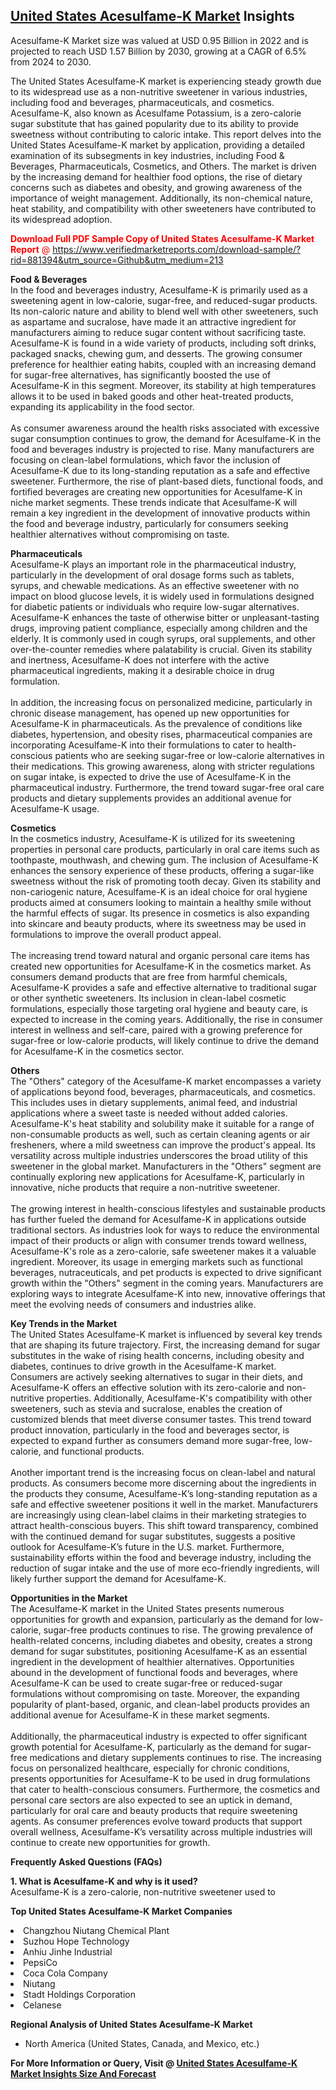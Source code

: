 <h2><a href="https://www.verifiedmarketreports.com/download-sample/?rid=881394&amp;utm_source=Github&amp;utm_medium=213" target="_blank">United States Acesulfame-K Market</a> Insights</h2><p>Acesulfame-K Market size was valued at USD 0.95 Billion in 2022 and is projected to reach USD 1.57 Billion by 2030, growing at a CAGR of 6.5% from 2024 to 2030.</p><p><p>The United States Acesulfame-K market is experiencing steady growth due to its widespread use as a non-nutritive sweetener in various industries, including food and beverages, pharmaceuticals, and cosmetics. Acesulfame-K, also known as Acesulfame Potassium, is a zero-calorie sugar substitute that has gained popularity due to its ability to provide sweetness without contributing to caloric intake. This report delves into the United States Acesulfame-K market by application, providing a detailed examination of its subsegments in key industries, including Food & Beverages, Pharmaceuticals, Cosmetics, and Others. The market is driven by the increasing demand for healthier food options, the rise of dietary concerns such as diabetes and obesity, and growing awareness of the importance of weight management. Additionally, its non-chemical nature, heat stability, and compatibility with other sweeteners have contributed to its widespread adoption. <p><span class=""><span style="color: #ff0000;"><strong>Download Full PDF Sample Copy of United States Acesulfame-K Market Report</strong> @ </span><a href="https://www.verifiedmarketreports.com/download-sample/?rid=881394&amp;utm_source=Github&amp;utm_medium=213" target="_blank">https://www.verifiedmarketreports.com/download-sample/?rid=881394&amp;utm_source=Github&amp;utm_medium=213</a></span></p></p><p><strong>Food & Beverages</strong><br>In the food and beverages industry, Acesulfame-K is primarily used as a sweetening agent in low-calorie, sugar-free, and reduced-sugar products. Its non-caloric nature and ability to blend well with other sweeteners, such as aspartame and sucralose, have made it an attractive ingredient for manufacturers aiming to reduce sugar content without sacrificing taste. Acesulfame-K is found in a wide variety of products, including soft drinks, packaged snacks, chewing gum, and desserts. The growing consumer preference for healthier eating habits, coupled with an increasing demand for sugar-free alternatives, has significantly boosted the use of Acesulfame-K in this segment. Moreover, its stability at high temperatures allows it to be used in baked goods and other heat-treated products, expanding its applicability in the food sector.<br><br>As consumer awareness around the health risks associated with excessive sugar consumption continues to grow, the demand for Acesulfame-K in the food and beverages industry is projected to rise. Many manufacturers are focusing on clean-label formulations, which favor the inclusion of Acesulfame-K due to its long-standing reputation as a safe and effective sweetener. Furthermore, the rise of plant-based diets, functional foods, and fortified beverages are creating new opportunities for Acesulfame-K in niche market segments. These trends indicate that Acesulfame-K will remain a key ingredient in the development of innovative products within the food and beverage industry, particularly for consumers seeking healthier alternatives without compromising on taste.</p><p><strong>Pharmaceuticals</strong><br>Acesulfame-K plays an important role in the pharmaceutical industry, particularly in the development of oral dosage forms such as tablets, syrups, and chewable medications. As an effective sweetener with no impact on blood glucose levels, it is widely used in formulations designed for diabetic patients or individuals who require low-sugar alternatives. Acesulfame-K enhances the taste of otherwise bitter or unpleasant-tasting drugs, improving patient compliance, especially among children and the elderly. It is commonly used in cough syrups, oral supplements, and other over-the-counter remedies where palatability is crucial. Given its stability and inertness, Acesulfame-K does not interfere with the active pharmaceutical ingredients, making it a desirable choice in drug formulation.<br><br>In addition, the increasing focus on personalized medicine, particularly in chronic disease management, has opened up new opportunities for Acesulfame-K in pharmaceuticals. As the prevalence of conditions like diabetes, hypertension, and obesity rises, pharmaceutical companies are incorporating Acesulfame-K into their formulations to cater to health-conscious patients who are seeking sugar-free or low-calorie alternatives in their medications. This growing awareness, along with stricter regulations on sugar intake, is expected to drive the use of Acesulfame-K in the pharmaceutical industry. Furthermore, the trend toward sugar-free oral care products and dietary supplements provides an additional avenue for Acesulfame-K usage.</p><p><strong>Cosmetics</strong><br>In the cosmetics industry, Acesulfame-K is utilized for its sweetening properties in personal care products, particularly in oral care items such as toothpaste, mouthwash, and chewing gum. The inclusion of Acesulfame-K enhances the sensory experience of these products, offering a sugar-like sweetness without the risk of promoting tooth decay. Given its stability and non-cariogenic nature, Acesulfame-K is an ideal choice for oral hygiene products aimed at consumers looking to maintain a healthy smile without the harmful effects of sugar. Its presence in cosmetics is also expanding into skincare and beauty products, where its sweetness may be used in formulations to improve the overall product appeal.<br><br>The increasing trend toward natural and organic personal care items has created new opportunities for Acesulfame-K in the cosmetics market. As consumers demand products that are free from harmful chemicals, Acesulfame-K provides a safe and effective alternative to traditional sugar or other synthetic sweeteners. Its inclusion in clean-label cosmetic formulations, especially those targeting oral hygiene and beauty care, is expected to increase in the coming years. Additionally, the rise in consumer interest in wellness and self-care, paired with a growing preference for sugar-free or low-calorie products, will likely continue to drive the demand for Acesulfame-K in the cosmetics sector.</p><p><strong>Others</strong><br>The "Others" category of the Acesulfame-K market encompasses a variety of applications beyond food, beverages, pharmaceuticals, and cosmetics. This includes uses in dietary supplements, animal feed, and industrial applications where a sweet taste is needed without added calories. Acesulfame-K's heat stability and solubility make it suitable for a range of non-consumable products as well, such as certain cleaning agents or air fresheners, where a mild sweetness can improve the product's appeal. Its versatility across multiple industries underscores the broad utility of this sweetener in the global market. Manufacturers in the "Others" segment are continually exploring new applications for Acesulfame-K, particularly in innovative, niche products that require a non-nutritive sweetener.<br><br>The growing interest in health-conscious lifestyles and sustainable products has further fueled the demand for Acesulfame-K in applications outside traditional sectors. As industries look for ways to reduce the environmental impact of their products or align with consumer trends toward wellness, Acesulfame-K's role as a zero-calorie, safe sweetener makes it a valuable ingredient. Moreover, its usage in emerging markets such as functional beverages, nutraceuticals, and pet products is expected to drive significant growth within the "Others" segment in the coming years. Manufacturers are exploring ways to integrate Acesulfame-K into new, innovative offerings that meet the evolving needs of consumers and industries alike.</p><p><strong>Key Trends in the Market</strong><br>The United States Acesulfame-K market is influenced by several key trends that are shaping its future trajectory. First, the increasing demand for sugar substitutes in the wake of rising health concerns, including obesity and diabetes, continues to drive growth in the Acesulfame-K market. Consumers are actively seeking alternatives to sugar in their diets, and Acesulfame-K offers an effective solution with its zero-calorie and non-nutritive properties. Additionally, Acesulfame-K's compatibility with other sweeteners, such as stevia and sucralose, enables the creation of customized blends that meet diverse consumer tastes. This trend toward product innovation, particularly in the food and beverages sector, is expected to expand further as consumers demand more sugar-free, low-calorie, and functional products.<br><br>Another important trend is the increasing focus on clean-label and natural products. As consumers become more discerning about the ingredients in the products they consume, Acesulfame-K’s long-standing reputation as a safe and effective sweetener positions it well in the market. Manufacturers are increasingly using clean-label claims in their marketing strategies to attract health-conscious buyers. This shift toward transparency, combined with the continued demand for sugar substitutes, suggests a positive outlook for Acesulfame-K’s future in the U.S. market. Furthermore, sustainability efforts within the food and beverage industry, including the reduction of sugar intake and the use of more eco-friendly ingredients, will likely further support the demand for Acesulfame-K.</p><p><strong>Opportunities in the Market</strong><br>The Acesulfame-K market in the United States presents numerous opportunities for growth and expansion, particularly as the demand for low-calorie, sugar-free products continues to rise. The growing prevalence of health-related concerns, including diabetes and obesity, creates a strong demand for sugar substitutes, positioning Acesulfame-K as an essential ingredient in the development of healthier alternatives. Opportunities abound in the development of functional foods and beverages, where Acesulfame-K can be used to create sugar-free or reduced-sugar formulations without compromising on taste. Moreover, the expanding popularity of plant-based, organic, and clean-label products provides an additional avenue for Acesulfame-K in these market segments.<br><br>Additionally, the pharmaceutical industry is expected to offer significant growth potential for Acesulfame-K, particularly as the demand for sugar-free medications and dietary supplements continues to rise. The increasing focus on personalized healthcare, especially for chronic conditions, presents opportunities for Acesulfame-K to be used in drug formulations that cater to health-conscious consumers. Furthermore, the cosmetics and personal care sectors are also expected to see an uptick in demand, particularly for oral care and beauty products that require sweetening agents. As consumer preferences evolve toward products that support overall wellness, Acesulfame-K’s versatility across multiple industries will continue to create new opportunities for growth.</p><p><strong>Frequently Asked Questions (FAQs)</strong></p><p><strong>1. What is Acesulfame-K and why is it used?</strong><br>Acesulfame-K is a zero-calorie, non-nutritive sweetener used to</p><p><strong>Top United States Acesulfame-K Market Companies</strong></p><div data-test-id=""><p><li>Changzhou Niutang Chemical Plant</li><li> Suzhou Hope Technology</li><li> Anhiu Jinhe Industrial</li><li> PepsiCo</li><li> Coca Cola Company</li><li> Niutang</li><li> Stadt Holdings Corporation</li><li> Celanese</li></p><div><strong>Regional Analysis of&nbsp;United States Acesulfame-K Market</strong></div><ul><li dir="ltr"><p dir="ltr">North America&nbsp;(United States, Canada, and Mexico, etc.)</p></li></ul><p><strong>For More Information or Query, Visit @&nbsp;</strong><strong><a href="https://www.verifiedmarketreports.com/product/acesulfame-k-market/?utm_source=Github&amp;utm_medium=213" target="_blank">United States Acesulfame-K Market Insights Size And Forecast</a></strong></p></div>
